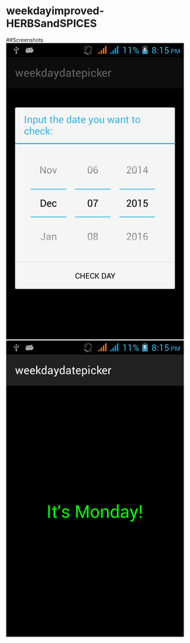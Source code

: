 # weekdayimproved-HERBSandSPICES
##Screenshots
![alt tag](https://github.com/DeLaSalleUniversity-Manila/weekdayimproved-HERBSandSPICES/blob/master/device-2015-12-07-201611.png)
![alt tag](https://github.com/DeLaSalleUniversity-Manila/weekdayimproved-HERBSandSPICES/blob/master/device-2015-12-07-201626.png)
